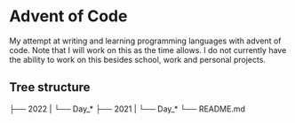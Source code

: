 # Advent of Code
My attempt at writing and learning programming languages with advent of code. 
Note that I will work on this as the time allows. I do not currently have the ability to work on this besides school, work and personal projects.


## Tree structure
├── 2022
|   └── Day_* 
├── 2021
|   └── Day_* 
└── README.md
